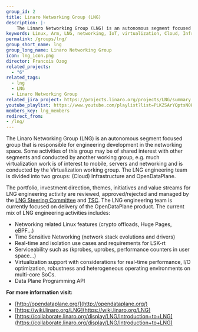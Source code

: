 ```yaml
---
group_id: 2
title: Linaro Networking Group (LNG)
description: |-
    The Linaro Networking Group (LNG) is an autonomous segment focused group that is responsible for engineering development in the networking space.
keywords: Linux, Arm, LNG, networking, IoT, virtualization, Cloud, Infrastructure, OpenDataPlane, servers, initiatives
permalink: /groups/lng/
group_short_name: lng
group_long_name: Linaro Networking Group
icon: lng_icon.png
director: Francois Ozog
related_projects:
  - "6"
related_tags:
  - lng
  - LNG
  - Linaro Networking Group
related_jira_project: https://projects.linaro.org/projects/LNG/summary
youtube_playlist: https://www.youtube.com/playlist?list=PLKZSArYQptsN0Hx7wRWQEbRfzb0D1ms-8
members_key: lng_members
redirect_from:
- /lng/
---
```

The Linaro Networking Group (LNG) is an autonomous segment focused group that is responsible for engineering development in the networking space. Some activities of this group may be of shared interest with other segments and conducted by another working group, e.g. much virtualization work is of interest to mobile, servers and networking and is conducted by the Virtualization working group. The LNG engineering team is divided into two groups: (Cloud) Infrastructure and OpenDataPlane.

The portfolio, investment direction, themes, initiatives and value streams for LNG engineering activity are reviewed, approved/rejected and managed by the [LNG Steering Committee](https://wiki.linaro.org/LNG-SC) and [TSC](https://wiki.linaro.org/TSC/). The LNG engineering team is currently focused on delivery of the OpenDataPlane product. The current mix of LNG engineering activities includes:

- Networking related Linux features (crypto offloads, Huge Pages, eBPF...)
- Time Sensitive Networking (network stack evolutions and drivers)
- Real-time and isolation use cases and requirements for LSK-rt
- Serviceability such as (kprobes, uprobes, performance counters in user space...)
- Virtualization support with considerations for real-time performance, I/O optimization, robustness and heterogeneous operating environments on multi-core SoCs.
- Data Plane Programming API

**For more information visit:**

- [http://opendataplane.org/](http://opendataplane.org/)
- [https://wiki.linaro.org/LNG](https://wiki.linaro.org/LNG)
- [https://collaborate.linaro.org/display/LNG/Introduction+to+LNG](https://collaborate.linaro.org/display/LNG/Introduction+to+LNG)
